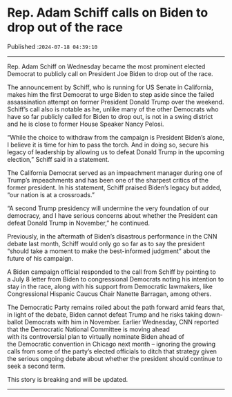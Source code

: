 # Rep. Adam Schiff calls on Biden to drop out of the race

Published :`2024-07-18 04:39:10`

---

Rep. Adam Schiff on Wednesday became the most prominent elected Democrat to publicly call on President Joe Biden to drop out of the race.

The announcement by Schiff, who is running for US Senate in California, makes him the first Democrat to urge Biden to step aside since the failed assassination attempt on former President Donald Trump over the weekend. Schiff’s call also is notable as he, unlike many of the other Democrats who have so far publicly called for Biden to drop out, is not in a swing district and he is close to former House Speaker Nancy Pelosi.

“While the choice to withdraw from the campaign is President Biden’s alone, I believe it is time for him to pass the torch. And in doing so, secure his legacy of leadership by allowing us to defeat Donald Trump in the upcoming election,” Schiff said in a statement.

The California Democrat served as an impeachment manager during one of Trump’s impeachments and has been one of the sharpest critics of the former president. In his statement, Schiff praised Biden’s legacy but added, “our nation is at a crossroads.”

“A second Trump presidency will undermine the very foundation of our democracy, and I have serious concerns about whether the President can defeat Donald Trump in November,” he continued.

Previously, in the aftermath of Biden’s disastrous performance in the CNN debate last month, Schiff would only go so far as to say the president “should take a moment to make the best-informed judgment” about the future of his campaign.

A Biden campaign official responded to the call from Schiff by pointing to a July 8 letter from Biden to congressional Democrats noting his intention to stay in the race, along with his support from Democratic lawmakers, like Congressional Hispanic Caucus Chair Nanette Barragan, among others.

The Democratic Party remains roiled about the path forward amid fears that, in light of the debate, Biden cannot defeat Trump and he risks taking down-ballot Democrats with him in November. Earlier Wednesday, CNN reported that the Democratic National Committee is moving ahead with its controversial plan to virtually nominate Biden ahead of the Democratic convention in Chicago next month – ignoring the growing calls from some of the party’s elected officials to ditch that strategy given the serious ongoing debate about whether the president should continue to seek a second term.

This story is breaking and will be updated.

---

